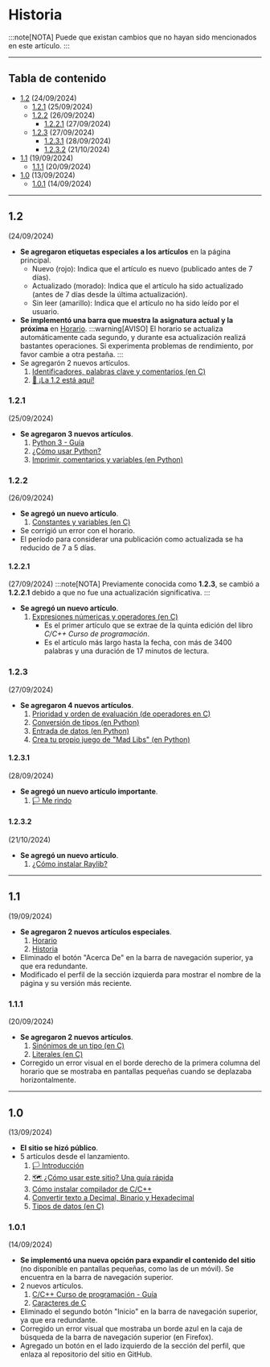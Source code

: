 # Historia
:::note[NOTA]
Puede que existan cambios que no hayan sido mencionados en este artículo.
:::
___
## Tabla de contenido
- [1.2](#12) (24/09/2024)
    - [1.2.1](#121) (25/09/2024)
    - [1.2.2](#122) (26/09/2024)
        - [1.2.2.1](#1221) (27/09/2024)
    - [1.2.3](#123) (27/09/2024)
        - [1.2.3.1](#1231) (28/09/2024)
        - [1.2.3.2](#1232) (21/10/2024)
- [1.1](#11) (19/09/2024)
    - [1.1.1](#111) (20/09/2024)
- [1.0](#10) (13/09/2024)
    - [1.0.1](#101) (14/09/2024)
___
## 1.2
(24/09/2024)
- **Se agregaron etiquetas especiales a los artículos** en la página principal.
    - Nuevo (rojo): Indica que el artículo es nuevo (publicado antes de 7 días).
    - Actualizado (morado): Indica que el artículo ha sido actualizado (antes de 7 días desde la última actualización).
    - Sin leer (amarillo): Indica que el artículo no ha sido leído por el usuario.
- **Se implementó una barra que muestra la asignatura actual y la próxima** en [Horario](/grupo932/schedule/).
:::warning[AVISO]
El horario se actualiza automáticamente cada segundo, y durante esa actualización realizá bastantes operaciones. Si experimenta problemas de rendimiento, por favor cambie a otra pestaña.
:::
- Se agregarón 2 nuevos artículos.
    1. [Identificadores, palabras clave y comentarios (en C)](../posts/identifiers-keywords-comments-in-c/)
    2. [📅 ¡La 1.2 está aquí!](../posts/1_2-announcement/)
### 1.2.1
(25/09/2024)
- **Se agregaron 3 nuevos artículos**.
    1. [Python 3 - Guía](../posts/python-course-index/python-course-index/)
    2. [¿Cómo usar Python?](../posts/how-to-use-python/how-to-use-python/)
    3. [Imprimir, comentarios y variables (en Python)](../posts/comments-and-variables-in-python/)
### 1.2.2
(26/09/2024)
- **Se agregó un nuevo artículo**.
    1. [Constantes y variables (en C)](../posts/constants-and-variables-in-c/)
- Se corrigió un error con el horario.
- El período para considerar una publicación como actualizada se ha reducido de 7 a 5 días.
#### 1.2.2.1
(27/09/2024)
:::note[NOTA]
Previamente conocida como **1.2.3**, se cambió a **1.2.2.1** debido a que no fue una actualización significativa.
:::
- **Se agregó un nuevo artículo**.
    1. [Expresiones númericas y operadores (en C)](../posts/operators-in-c/)
        * Es el primer artículo que se extrae de la quinta edición del libro *C/C++ Curso de programación*.
        * Es el artículo más largo hasta la fecha, con más de 3400 palabras y una duración de 17 minutos de lectura.
### 1.2.3
(27/09/2024)
- **Se agregaron 4 nuevos artículos**.
    1. [Prioridad y orden de evaluación (de operadores en C)](../posts/operator-priority-in-c/)
    2. [Conversión de tipos (en Python)](../posts/type-casting-in-python/)
    3. [Entrada de datos (en Python)](../posts/input-in-python/)
    4. [Crea tu propio juego de "Mad Libs" (en Python)](../posts/mad-libs-game-in-python/)
#### 1.2.3.1
(28/09/2024)
- **Se agregó un nuevo artículo importante**.
    1. [️️️️️🏳️ Me rindo](../posts/i-give-up/)
#### 1.2.3.2
(21/10/2024)
- **Se agregó un nuevo artículo**.
    1. [¿Cómo instalar Raylib?](../posts/how-to-install-raylib/how-to-install-raylib/) 
___
## 1.1
(19/09/2024)
<!-- Se incorporó GitHub Copilot en el proceso de desarrollo desde el 14 de Septiembre -->
- **Se agregaron 2 nuevos artículos especiales**.
    1. [Horario](/grupo932/schedule/)
    2. [Historia](#historia)
- Eliminado el botón "Acerca De" en la barra de navegación superior, ya que era redundante.
- Modificado el perfil de la sección izquierda para mostrar el nombre de la página y su versión más reciente.
### 1.1.1
(20/09/2024)
- **Se agregaron 2 nuevos artículos**.
    1. [Sinónimos de un tipo (en C)](../posts/type-synonyms-in-c/)
    2. [Literales (en C)](../posts/literals-in-c/)
- Corregido un error visual en el borde derecho de la primera columna del horario que se mostraba en pantallas pequeñas cuando se deplazaba horizontalmente.
___
## 1.0
(13/09/2024)
- **El sitio se hizó público**.
- 5 artículos desde el lanzamiento.
    1. [🏳️ Introducción](../posts/introduction/)
    2. [🗺️ ¿Cómo usar este sitio? Una guía rápida](../posts/what-to-do-here/what-to-do-here/)
    3. [Cómo instalar compilador de C/C++](../posts/how-to-install-c-compiler/how-to-install-c-compiler/)
    4. [Convertir texto a Decimal, Binario y Hexadecimal](../posts/convert-text-to-dec-bcd-hex/)
    5. [Tipos de datos (en C)](../posts/data-types-in-c/)
### 1.0.1
(14/09/2024)
- **Se implementó una nueva opción para expandir el contenido del sitio** (no disponible en pantallas pequeñas, como las de un móvil). Se encuentra en la barra de navegación superior.
- 2 nuevos artículos.
    1. [C/C++ Curso de programación - Guía](../posts/c-cpp-programming-course-book/)
    2. [Caracteres de C](../posts/characters-in-c/)
- Eliminado el segundo botón "Inicio" en la barra de navegación superior, ya que era redundante.
- Corregido un error visual que mostraba un borde azul en la caja de búsqueda de la barra de navegación superior (en Firefox).
- Agregado un botón en el lado izquierdo de la sección del perfil, que enlaza al repositorio del sitio en GitHub.
